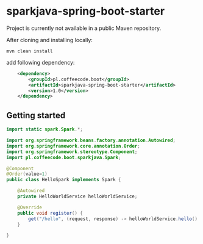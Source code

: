 # sparkjava-spring-boot-starter

Project is currently not available in a public Maven repository.

After cloning and installing locally:

    mvn clean install

add following dependency:

```xml
    <dependency>
        <groupId>pl.coffeecode.boot</groupId>
        <artifactId>sparkjava-spring-boot-starter</artifactId>
        <version>1.0</version>
    </dependency>
```

Getting started
---------------

```java
import static spark.Spark.*;

import org.springframework.beans.factory.annotation.Autowired;
import org.springframework.core.annotation.Order;
import org.springframework.stereotype.Component;
import pl.coffeecode.boot.sparkjava.Spark;

@Component
@Order(value=1)
public class HelloSpark implements Spark {

    @Autowired
    private HelloWorldService helloWorldService;

    @Override
    public void register() {
        get("/hello", (request, response) -> helloWorldService.hello() );
    }

}
```


